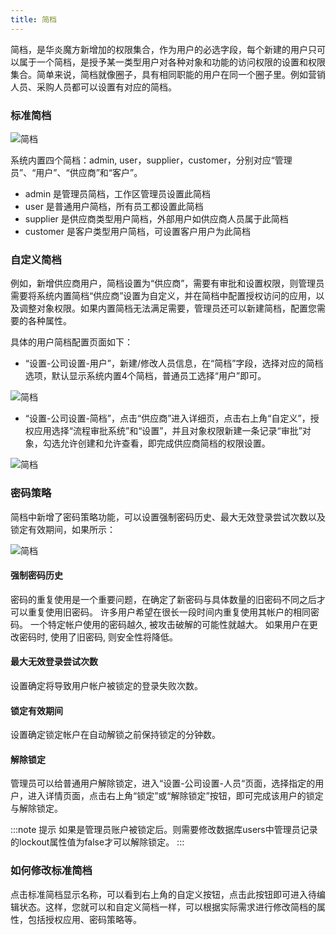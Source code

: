 ```yaml
---
title: 简档
---
```


简档，是华炎魔方新增加的权限集合，作为用户的必选字段，每个新建的用户只可以属于一个简档，是授予某一类型用户对各种对象和功能的访问权限的设置和权限集合。简单来说，简档就像圈子，具有相同职能的用户在同一个圈子里。例如营销人员、采购人员都可以设置有对应的简档。

### 标准简档

![简档](/assets/workflow/profile_1.png)

系统内置四个简档：admin, user，supplier，customer，分别对应“管理员”、“用户”、“供应商”和“客户”。

- admin 是管理员简档，工作区管理员设置此简档
- user 是普通用户简档，所有员工都设置此简档
- supplier 是供应商类型用户简档，外部用户如供应商人员属于此简档
- customer 是客户类型用户简档，可设置客户用户为此简档

### 自定义简档

例如，新增供应商用户，简档设置为“供应商”，需要有审批和设置权限，则管理员需要将系统内置简档“供应商”设置为自定义，并在简档中配置授权访问的应用，以及调整对象权限。如果内置简档无法满足需要，管理员还可以新建简档，配置您需要的各种属性。

具体的用户简档配置页面如下：

- “设置-公司设置-用户”，新建/修改人员信息，在“简档”字段，选择对应的简档选项，默认显示系统内置4个简档，普通员工选择“用户”即可。

![简档](/assets/workflow/profile_2.png)

- “设置-公司设置-简档”，点击“供应商”进入详细页，点击右上角“自定义”，授权应用选择“流程审批系统”和“设置”，并且对象权限新建一条记录“审批”对象，勾选允许创建和允许查看，即完成供应商简档的权限设置。

![简档](/assets/workflow/profile_3.png)

### 密码策略

简档中新增了密码策略功能，可以设置强制密码历史、最大无效登录尝试次数以及锁定有效期间，如果所示：

![简档](/assets/workflow/profile_5.png)

#### 强制密码历史

密码的重复使用是一个重要问题，在确定了新密码与具体数量的旧密码不同之后才可以重复使用旧密码。 许多用户希望在很长一段时间内重复使用其帐户的相同密码。 一个特定帐户使用的密码越久, 被攻击破解的可能性就越大。 如果用户在更改密码时, 使用了旧密码, 则安全性将降低。

#### 最大无效登录尝试次数

设置确定将导致用户帐户被锁定的登录失败次数。

#### 锁定有效期间

设置确定锁定帐户在自动解锁之前保持锁定的分钟数。

#### 解除锁定

管理员可以给普通用户解除锁定，进入“设置-公司设置-人员“页面，选择指定的用户，进入详情页面，点击右上角“锁定”或“解除锁定”按钮，即可完成该用户的锁定与解除锁定。

:::note 提示
如果是管理员账户被锁定后。则需要修改数据库users中管理员记录的lockout属性值为false才可以解除锁定。
:::

### 如何修改标准简档

点击标准简档显示名称，可以看到右上角的自定义按钮，点击此按钮即可进入待编辑状态。这样，您就可以和自定义简档一样，可以根据实际需求进行修改简档的属性，包括授权应用、密码策略等。
